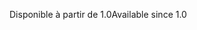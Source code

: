 <span data-ttu-id="0ab78-101">Disponible à partir de 1.0</span><span class="sxs-lookup"><span data-stu-id="0ab78-101">Available since 1.0</span></span>